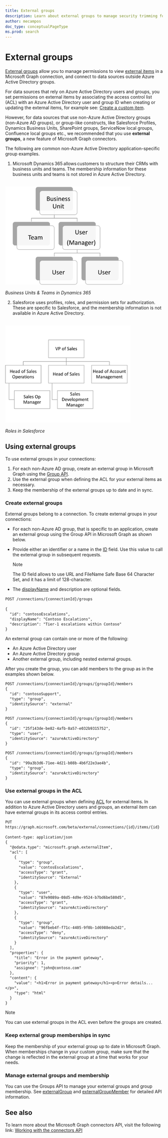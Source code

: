 ```yaml
---
title: External groups
description: Learn about external groups to manage security trimming for external items.
author: mecampos
doc_type: conceptualPageType
ms.prod: search
---
```


# External groups

[External groups](/graph/api/resources/externalgroup?view=graph-rest-beta&preserve-view=true) allow you to manage permissions to view [external items](/graph/api/resources/externalitem?view=graph-rest-beta&preserve-view=true) in a Microsoft Graph connection, and connect to data sources outside Azure Active Directory groups.

For data sources that rely on Azure Active Directory users and groups, you set permissions on external items by associating the access control list (ACL) with an Azure Active Directory user and group ID when creating or updating the external items, for example see: [Create a custom item](/graph/api/externalconnection-put-items?view=graph-rest-beta&preserve-view=true).

However, for data sources that use non-Azure Active Directory groups (non-Azure AD groups), or group-like constructs, like Salesforce Profiles, Dynamics Business Units, SharePoint groups, ServiceNow local groups, Confluence local groups etc., we recommended that you use **external groups**, a new feature of Microsoft Graph connectors.

The following are common non-Azure Active Directory application-specific group examples.

1. Microsoft Dynamics 365 allows customers to structure their CRMs with business units and teams. The membership information for these business units and teams is not stored in Azure Active Directory.

<!---Using json to adjust the size of the image --->
<br><img src="images/connectors-images/bu-teams-D365.png" alt="Example of Business Units and Teams in Dynamics 365" style="width:400px;"/>

*Business Units & Teams in Dynamics 365*

2. Salesforce uses profiles, roles, and permission sets for authorization. These are specific to Salesforce, and the membership information is not available in Azure Active Directory.

<!---Using json to adjust the size of the image --->
<br><img src="images/connectors-images/roles-salesforce.png" alt="Example of Roles in Salesforce" style="width:400px;"/>

*Roles in Salesforce*

## Using external groups

To use external groups in your connections:

1. For each non-Azure AD group, create an external group in Microsoft Graph using the [Group API](/en-us/graph/api/resources/group?view=graph-rest-beta&preserve-view=true).
2. Use the external group when defining the ACL for your external items as necessary.  
3. Keep the membership of the external groups up to date and in sync.

### Create external groups

External groups belong to a connection. To create external groups in your connections:
* For each non-Azure AD group, that is specific to an application, create an external group using the Group API in Microsoft Graph as shown below.

* Provide either an identifier or a name in the [ID](/graph/api/resources/externalgroup?view=graph-rest-beta&preserve-view=true) field. Use this value to call the external group in subsequent requests.

    > [!NOTE]
    > The ID field allows to use URL and FileName Safe Base 64 Character Set, and it has a limit of 128-character.

* The [displayName](/graph/api/resources/externalgroup?view=graph-rest-beta&preserve-view=true) and description are optional fields.

```http
POST /connections/{connectionId}/groups 

{  
  "id": "contosoEscalations",  
  "displayName": "Contoso Escalations",  
  "description": "Tier-1 escalations within Contoso"  
}  
```

An external group can contain one or more of the following:
* An Azure Active Directory user
* An Azure Active Directory group
* Another external group, including nested external groups.

After you create the group, you can add members to the group as in the examples shown below.

```http
POST /connections/{connectionId}/groups/{groupId}/members
{ 
  "id": "contosoSupport", 
  "type": "group", 
  "identitySource": "external" 
}
```
```http
POST /connections/{connectionId}/groups/{groupId}/members 
{ 
  "id": "25f143de-be82-4afb-8a57-e032b9315752", 
  "type": "user", 
  "identitySource": "azureActiveDirectory" 
}
```
```http
POST /connections/{connectionId}/groups/{groupId}/members 
{ 
  "id": "99a3b3d6-71ee-4d21-b08b-4b6f22e3ae4b", 
  "type": "group", 
  "identitySource": "azureActiveDirectory" 
}
```

### Use external groups in the ACL

You can use external groups when defining [ACL](connecting-external-content-manage-items.md#access-control-list) for external items. In addition to Azure Active Directory users and groups, an external item can have external groups in its access control entries.

```http
PUT https://graph.microsoft.com/beta/external/connections/{id}/items/{id}  

Content-type: application/json  
{  
  "@odata.type": "microsoft.graph.externalItem",  
  "acl": [  
    {  
      "type": "group",  
      "value": "contosEscalations",  
      "accessType": "grant",  
      "identitySource": "External"  
    },  
    {  
      "type": "user",  
      "value": "87e9089a-08d5-4d9e-9524-b7bd6be580d5",  
      "accessType": "grant",  
      "identitySource": "azureActiveDirectory"  
    },  
    {  
      "type": "group",  
      "value": "96fbeb4f-f71c-4405-9f0b-1d6988eda2d2",  
      "accessType": "deny",  
      "identitySource": "azureActiveDirectory"  
    }  
  ],  
  "properties": {  
    "title": "Error in the payment gateway",  
    "priority": 1,  
    "assignee": "john@contoso.com"  
  },  
  "content": {  
    "value": "<h1>Error in payment gateway</h1><p>Error details...</p>",  
    "type": "html"  
  }  
}  
```

> [!NOTE]
> You can use external groups in the ACL even before the groups are created.

### Keep external group memberships in sync

Keep the membership of your external group up to date in Microsoft Graph. When memberships change in your custom group, make sure that the change is reflected in the external group at a time that works for your needs.

### Manage external groups and membership

You can use the Groups API to manage your external groups and group membership. See [externalGroup](/graph/api/resources/externalgroup?view=graph-rest-beta&preserve-view=true) and [externalGroupMember](/graph/api/resources/externalgroupmember?view=graph-rest-beta&preserve-view=true) for detailed API information.

## See also
To learn more about the Microsoft Graph connectors API, visit the following link: [Working with the connectors API](connecting-external-content-connectors-api-overview.md)